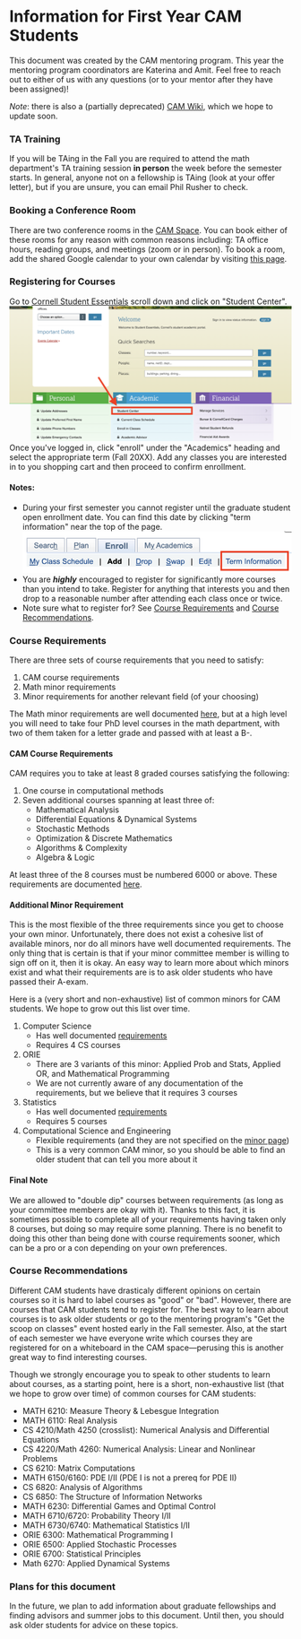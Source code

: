 # Information for First Year CAM Students

This document was created by the CAM mentoring program. This year the mentoring program coordinators are Katerina and Amit. Feel free to reach out to either of us with any questions (or to your mentor after they have been assigned)!

*Note*: there is also a (partially deprecated) [CAM Wiki](https://sites.google.com/cornell.edu/camwiki/home), which we hope to update soon.

### TA Training

If you will be TAing in the Fall you are required to attend the math department's TA training session **in person** the week before the semester starts. In general, anyone not on a fellowship is TAing (look at your offer letter), but if you are unsure, you can email Phil Rusher to check.

### Booking a Conference Room

There are two conference rooms in the [CAM Space](#map-of-cam-space-and-desk-suggestions). You can book either of these rooms for any reason with common reasons including: TA office hours, reading groups, and meetings (zoom or in person). To book a room, add the shared Google calendar to your own calendar by visiting [this page](https://sites.google.com/cornell.edu/camwiki/cam-community-resources/room-reservations).

### Registering for Courses

Go to [Cornell Student Essentials](https://studentessentials.cornell.edu/) scroll down and click on "Student Center".
![Screenshot of Student Essentials Page](/images/studentEssentialsScreenshot.png)
Once you've logged in, click "enroll" under the "Academics" heading and select the appropriate term (Fall 20XX). Add any classes you are interested in to you shopping cart and then proceed to confirm enrollment.

#### Notes:

- During your first semester you cannot register until the graduate student open enrollment date. You can find this date by clicking "term information" near the top of the page.
![term information link screenshot](/images/termInformation.png)
- You are ***highly*** encouraged to register for significantly more courses than you intend to take. Register for anything that interests you and then drop to a reasonable number after attending each class once or twice.
- Note sure what to register for? See [Course Requirements](#course-requirements) and [Course Recommendations](#course-recommendations).


### Course Requirements

There are three sets of course requirements that you need to satisfy:
1. CAM course requirements
2. Math minor requirements
3. Minor requirements for another relevant field (of your choosing)

The Math minor requirements are well documented [here](https://math.cornell.edu/math-minor-and-math-concentration), but at a high level you will need to take four PhD level courses in the math department, with two of them taken for a letter grade and passed with at least a B-.

#### CAM Course Requirements

CAM requires you to take at least 8 graded courses satisfying the following:
1. One course in computational methods
2. Seven additional courses spanning at least three of:
    - Mathematical Analysis
    - Differential Equations & Dynamical Systems
    - Stochastic Methods
    - Optimization & Discrete Mathematics
    - Algorithms & Complexity
    - Algebra & Logic

At least three of the 8 courses must be numbered 6000 or above. These requirements are documented [here](https://www.cam.cornell.edu/cam/academics/phd-program/requirements).

#### Additional Minor Requirement

This is the most flexible of the three requirements since you get to choose your own minor. Unfortunately, there does not exist a cohesive list of available minors, nor do all minors have well documented requirements. The only thing that is certain is that if your minor committee member is willing to sign off on it, then it is okay. An easy way to learn more about which minors exist and what their requirements are is to ask older students who have passed their A-exam.

Here is a (very short and non-exhaustive) list of common minors for CAM students. We hope to grow out this list over time.
1. Computer Science
    - Has well documented [requirements](https://www.cs.cornell.edu/phd/minor)
    - Requires 4 CS courses
2. ORIE
    - There are 3 variants of this minor: Applied Prob and Stats, Applied OR, and Mathematical Programming
    - We are not currently aware of any documentation of the requirements, but we believe that it requires 3 courses
4. Statistics
    - Has well documented [requirements](https://stat.cornell.edu/academics/phd/phd-minor-statistics)
    - Requires 5 courses
5. Computational Science and Engineering
    - Flexible requirements (and they are not specified on the [minor page](https://gradschool.cornell.edu/academics/fields-of-study/field/computational-science-and-engineering-minor/))
    - This is a very common CAM minor, so you should be able to find an older student that can tell you more about it

#### Final Note

We are allowed to "double dip" courses between requirements (as long as your committee members are okay with it). Thanks to this fact, it is sometimes possible to complete all of your requirements having taken only 8 courses, but doing so may require some planning. There is no benefit to doing this other than being done with course requirements sooner, which can be a pro or a con depending on your own preferences.

### Course Recommendations

Different CAM students have drasticaly different opinions on certain courses so it is hard to label courses as "good" or "bad". However, there are courses that CAM students tend to register for. The best way to learn about courses is to ask older students or go to the mentoring program's "Get the scoop on classes" event hosted early in the Fall semester. Also, at the start of each semester we have everyone write which courses they are registered for on a whiteboard in the CAM space—perusing this is another great way to find interesting courses.

Though we strongly encourage you to speak to other students to learn about courses, as a starting point, here is a short, non-exhaustive list (that we hope to grow over time) of common courses for CAM students:
- MATH 6210: Measure Theory & Lebesgue Integration
- MATH 6110: Real Analysis
- CS 4210/Math 4250 (crosslist): Numerical Analysis and Differential Equations
- CS 4220/Math 4260: Numerical Analysis: Linear and Nonlinear Problems
- CS 6210: Matrix Computations 
- MATH 6150/6160: PDE I/II (PDE I is not a prereq for PDE II)
- CS 6820: Analysis of Algorithms
- CS 6850: The Structure of Information Networks
- MATH 6230: Differential Games and Optimal Control
- MATH 6710/6720: Probability Theory I/II
- MATH 6730/6740: Mathematical Statistics I/II
- ORIE 6300: Mathematical Programming I
- ORIE 6500: Applied Stochastic Processes
- ORIE 6700: Statistical Principles
- Math 6270: Applied Dynamical Systems

### Plans for this document

In the future, we plan to add information about graduate fellowships and finding advisors and summer jobs to this document. Until then, you should ask older students for advice on these topics.
